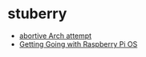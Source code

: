 # stuberry

- [abortive Arch attempt](ed36b7a4-e080-4ed6-ace3-38a3507aa43e.md)
- [Getting Going with Raspberry Pi OS](07a6667f-8cae-4f51-879c-2de44b1cc641.md)
